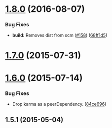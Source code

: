 <a name="1.8.0"></a>
# [1.8.0](https://github.com/webpack/karma-webpack/compare/v1.7.0...v1.8.0) (2016-08-07)


### Bug Fixes

* **build:** Removes dist from scm ([#158](https://github.com/webpack/karma-webpack/issues/158)) ([68ff1d5](https://github.com/webpack/karma-webpack/commit/68ff1d5))



<a name="1.7.0"></a>
# [1.7.0](https://github.com/webpack/karma-webpack/compare/v1.6.0...v1.7.0) (2015-07-31)



<a name="1.6.0"></a>
# [1.6.0](https://github.com/webpack/karma-webpack/compare/v1.5.1...v1.6.0) (2015-07-14)


### Bug Fixes

* Drop karma as a peerDependency. ([84ce696](https://github.com/webpack/karma-webpack/commit/84ce696))



<a name="1.5.1"></a>
## 1.5.1 (2015-05-04)
